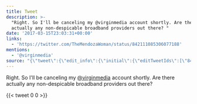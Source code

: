 ```yaml
---
title: Tweet
description: >-
  "Right. So I'll be canceling my @virginmedia account shortly. Are there
  actually any non-despicable broadband providers out there? "
date: '2017-03-15T23:03:31+00:00'
links:
  - 'https://twitter.com/TheMendozaWoman/status/842111085306077188'
mentions:
  - '@virginmedia'
source: "{\"tweet\":{\"edit_info\":{\"initial\":{\"editTweetIds\":[\"842152056181923840\"],\"editableUntil\":\"2017-03-16T00:14:31.279Z\",\"editsRemaining\":\"5\",\"isEditEligible\":true}},\"retweeted\":false,\"source\":\"<a href=\\\"http://twitter.com/download/android\\\" rel=\\\"nofollow\\\">Twitter for Android</a>\",\"entities\":{\"hashtags\":[],\"symbols\":[],\"user_mentions\":[{\"name\":\"Virgin Media \U0001F410\",\"screen_name\":\"virginmedia\",\"indices\":[\"31\",\"43\"],\"id_str\":\"17872077\",\"id\":\"17872077\"}],\"urls\":[{\"url\":\"https://t.co/cU9SGjWTb4\",\"expanded_url\":\"https://twitter.com/TheMendozaWoman/status/842111085306077188\",\"display_url\":\"twitter.com/TheMendozaWoma…\",\"indices\":[\"130\",\"153\"]}]},\"display_text_range\":[\"0\",\"153\"],\"favorite_count\":\"0\",\"id_str\":\"842152056181923840\",\"truncated\":false,\"retweet_count\":\"0\",\"id\":\"842152056181923840\",\"possibly_sensitive\":false,\"created_at\":\"Wed Mar 15 23:14:31 +0000 2017\",\"favorited\":false,\"full_text\":\"Right. So I'll be canceling my @virginmedia account shortly. Are there actually any non-despicable broadband providers out there? https://t.co/cU9SGjWTb4\",\"lang\":\"en\"}}"
---
```

Right. So I'll be canceling my [@virginmedia](https://twitter.com/@virginmedia) account shortly. Are there actually any non-despicable broadband providers out there? 
    
{{< tweet 0 0 >}}
    
